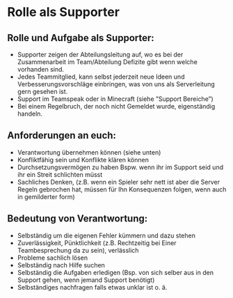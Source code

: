# Rolle als Supporter
## Rolle und Aufgabe als Supporter:
- Supporter zeigen der Abteilungsleitung auf, wo es bei der Zusammenarbeit im Team/Abteilung Defizite gibt wenn welche vorhanden sind.
- Jedes Teammitglied, kann selbst jederzeit neue Ideen und Verbesserungsvorschläge einbringen, was von uns als Serverleitung gern gesehen ist.
- Support im Teamspeak oder in Minecraft (siehe ”Support Bereiche”)
- Bei einem Regelbruch, der noch nicht Gemeldet wurde, eigenständig handeln.
## Anforderungen an euch:
- Verantwortung übernehmen können (siehe unten)
- Konfliktfähig sein und Konflikte klären können
- Durchsetzungsvermögen zu haben Bspw. wenn ihr im Support seid und ihr   ein Streit schlichten müsst 
- Sachliches Denken, (z.B. wenn ein Spieler sehr nett ist aber die Server Regeln gebrochen hat, müssen für Ihn Konsequenzen folgen, wenn auch in gemilderter form)
## Bedeutung von Verantwortung:
-	Selbständig um die eigenen Fehler kümmern und dazu stehen
-	Zuverlässigkeit, Pünktlichkeit (z.B. Rechtzeitig bei Einer Teambesprechung da zu sein), verlässlich
-	Probleme sachlich lösen
-	Selbständig nach Hilfe suchen
-	Selbständig die Aufgaben erledigen (Bsp. von sich selber aus in den Support gehen, wenn jemand Support benötigt)
-	Selbständiges nachfragen falls etwas unklar ist o. ä.
